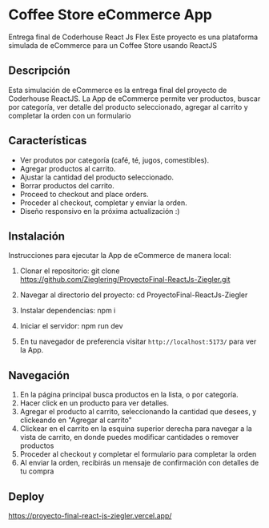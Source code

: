 # Coffee Store eCommerce App

Entrega final de Coderhouse React Js Flex
Este proyecto es una plataforma simulada de eCommerce para un Coffee Store usando ReactJS

## Descripción

Esta simulación de eCommerce es la entrega final del proyecto de Coderhouse ReactJS.
La App de eCommerce permite ver productos, buscar por categoría, ver detalle del producto seleccionado, agregar al carrito y completar la orden con un formulario

## Características

- Ver produtos por categoría (café, té, jugos, comestibles).
- Agregar productos al carrito.
- Ajustar la cantidad del producto seleccionado.
- Borrar productos del carrito.
- Proceed to checkout and place orders.
- Proceder al checkout, completar y enviar la orden.
- Diseño responsivo en la próxima actualización :)

## Instalación

Instrucciones para ejecutar la App de eCommerce de manera local:

1. Clonar el repositorio:
   git clone https://github.com/Zieglering/ProyectoFinal-ReactJs-Ziegler.git

2. Navegar al directorio del proyecto:
   cd ProyectoFinal-ReactJs-Ziegler

3. Instalar dependencias:
   npm i

4. Iniciar el servidor: npm run dev

5. En tu navegador de preferencia visitar `http://localhost:5173/` para ver la App.

## Navegación

1. En la página principal busca productos en la lista, o por categoría.
2. Hacer click en un producto para ver detalles.
3. Agregar el producto al carrito, seleccionando la cantidad que desees, y clickeando en "Agregar al carrito"
4. Clickear en el carrito en la esquina superior derecha para navegar a la vista de carrito, en donde puedes modificar cantidades o remover productos
5. Proceder al checkout y completar el formulario para completar la orden
6. Al enviar la orden, recibirás un mensaje de confirmación con detalles de tu compra

## Deploy

https://proyecto-final-react-js-ziegler.vercel.app/
